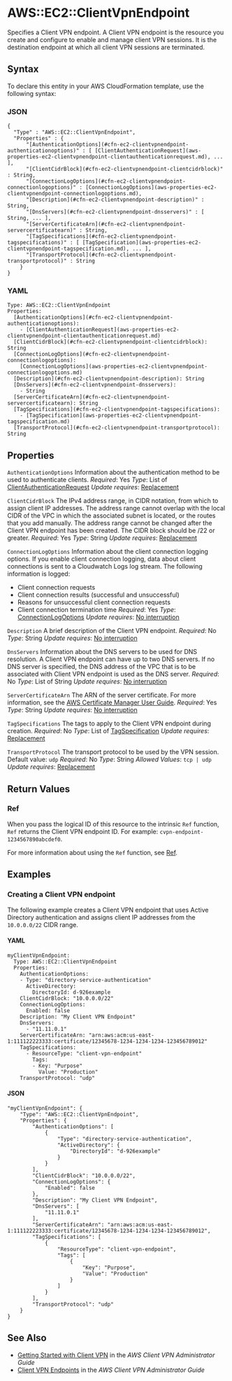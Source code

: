 # AWS::EC2::ClientVpnEndpoint<a name="aws-resource-ec2-clientvpnendpoint"></a>

Specifies a Client VPN endpoint\. A Client VPN endpoint is the resource you create and configure to enable and manage client VPN sessions\. It is the destination endpoint at which all client VPN sessions are terminated\.

## Syntax<a name="aws-resource-ec2-clientvpnendpoint-syntax"></a>

To declare this entity in your AWS CloudFormation template, use the following syntax:

### JSON<a name="aws-resource-ec2-clientvpnendpoint-syntax.json"></a>

```
{
  "Type" : "AWS::EC2::ClientVpnEndpoint",
  "Properties" : {
      "[AuthenticationOptions](#cfn-ec2-clientvpnendpoint-authenticationoptions)" : [ [ClientAuthenticationRequest](aws-properties-ec2-clientvpnendpoint-clientauthenticationrequest.md), ... ],
      "[ClientCidrBlock](#cfn-ec2-clientvpnendpoint-clientcidrblock)" : String,
      "[ConnectionLogOptions](#cfn-ec2-clientvpnendpoint-connectionlogoptions)" : [ConnectionLogOptions](aws-properties-ec2-clientvpnendpoint-connectionlogoptions.md),
      "[Description](#cfn-ec2-clientvpnendpoint-description)" : String,
      "[DnsServers](#cfn-ec2-clientvpnendpoint-dnsservers)" : [ String, ... ],
      "[ServerCertificateArn](#cfn-ec2-clientvpnendpoint-servercertificatearn)" : String,
      "[TagSpecifications](#cfn-ec2-clientvpnendpoint-tagspecifications)" : [ [TagSpecification](aws-properties-ec2-clientvpnendpoint-tagspecification.md), ... ],
      "[TransportProtocol](#cfn-ec2-clientvpnendpoint-transportprotocol)" : String
    }
}
```

### YAML<a name="aws-resource-ec2-clientvpnendpoint-syntax.yaml"></a>

```
Type: AWS::EC2::ClientVpnEndpoint
Properties:
  [AuthenticationOptions](#cfn-ec2-clientvpnendpoint-authenticationoptions):
    - [ClientAuthenticationRequest](aws-properties-ec2-clientvpnendpoint-clientauthenticationrequest.md)
  [ClientCidrBlock](#cfn-ec2-clientvpnendpoint-clientcidrblock): String
  [ConnectionLogOptions](#cfn-ec2-clientvpnendpoint-connectionlogoptions):
    [ConnectionLogOptions](aws-properties-ec2-clientvpnendpoint-connectionlogoptions.md)
  [Description](#cfn-ec2-clientvpnendpoint-description): String
  [DnsServers](#cfn-ec2-clientvpnendpoint-dnsservers):
    - String
  [ServerCertificateArn](#cfn-ec2-clientvpnendpoint-servercertificatearn): String
  [TagSpecifications](#cfn-ec2-clientvpnendpoint-tagspecifications):
    - [TagSpecification](aws-properties-ec2-clientvpnendpoint-tagspecification.md)
  [TransportProtocol](#cfn-ec2-clientvpnendpoint-transportprotocol): String
```

## Properties<a name="aws-resource-ec2-clientvpnendpoint-properties"></a>

`AuthenticationOptions`  <a name="cfn-ec2-clientvpnendpoint-authenticationoptions"></a>
Information about the authentication method to be used to authenticate clients\.
*Required*: Yes
*Type*: List of [ClientAuthenticationRequest](aws-properties-ec2-clientvpnendpoint-clientauthenticationrequest.md)
*Update requires*: [Replacement](https://docs.aws.amazon.com/AWSCloudFormation/latest/UserGuide/using-cfn-updating-stacks-update-behaviors.html#update-replacement)

`ClientCidrBlock`  <a name="cfn-ec2-clientvpnendpoint-clientcidrblock"></a>
The IPv4 address range, in CIDR notation, from which to assign client IP addresses\. The address range cannot overlap with the local CIDR of the VPC in which the associated subnet is located, or the routes that you add manually\. The address range cannot be changed after the Client VPN endpoint has been created\. The CIDR block should be /22 or greater\.
*Required*: Yes
*Type*: String
*Update requires*: [Replacement](https://docs.aws.amazon.com/AWSCloudFormation/latest/UserGuide/using-cfn-updating-stacks-update-behaviors.html#update-replacement)

`ConnectionLogOptions`  <a name="cfn-ec2-clientvpnendpoint-connectionlogoptions"></a>
Information about the client connection logging options\.
If you enable client connection logging, data about client connections is sent to a Cloudwatch Logs log stream\. The following information is logged:
+ Client connection requests
+ Client connection results \(successful and unsuccessful\)
+ Reasons for unsuccessful client connection requests
+ Client connection termination time
*Required*: Yes
*Type*: [ConnectionLogOptions](aws-properties-ec2-clientvpnendpoint-connectionlogoptions.md)
*Update requires*: [No interruption](https://docs.aws.amazon.com/AWSCloudFormation/latest/UserGuide/using-cfn-updating-stacks-update-behaviors.html#update-no-interrupt)

`Description`  <a name="cfn-ec2-clientvpnendpoint-description"></a>
A brief description of the Client VPN endpoint\.
*Required*: No
*Type*: String
*Update requires*: [No interruption](https://docs.aws.amazon.com/AWSCloudFormation/latest/UserGuide/using-cfn-updating-stacks-update-behaviors.html#update-no-interrupt)

`DnsServers`  <a name="cfn-ec2-clientvpnendpoint-dnsservers"></a>
Information about the DNS servers to be used for DNS resolution\. A Client VPN endpoint can have up to two DNS servers\. If no DNS server is specified, the DNS address of the VPC that is to be associated with Client VPN endpoint is used as the DNS server\.
*Required*: No
*Type*: List of String
*Update requires*: [No interruption](https://docs.aws.amazon.com/AWSCloudFormation/latest/UserGuide/using-cfn-updating-stacks-update-behaviors.html#update-no-interrupt)

`ServerCertificateArn`  <a name="cfn-ec2-clientvpnendpoint-servercertificatearn"></a>
The ARN of the server certificate\. For more information, see the [AWS Certificate Manager User Guide](https://docs.aws.amazon.com/acm/latest/userguide/)\.
*Required*: Yes
*Type*: String
*Update requires*: [No interruption](https://docs.aws.amazon.com/AWSCloudFormation/latest/UserGuide/using-cfn-updating-stacks-update-behaviors.html#update-no-interrupt)

`TagSpecifications`  <a name="cfn-ec2-clientvpnendpoint-tagspecifications"></a>
The tags to apply to the Client VPN endpoint during creation\.
*Required*: No
*Type*: List of [TagSpecification](aws-properties-ec2-clientvpnendpoint-tagspecification.md)
*Update requires*: [Replacement](https://docs.aws.amazon.com/AWSCloudFormation/latest/UserGuide/using-cfn-updating-stacks-update-behaviors.html#update-replacement)

`TransportProtocol`  <a name="cfn-ec2-clientvpnendpoint-transportprotocol"></a>
The transport protocol to be used by the VPN session\.
Default value: `udp`
*Required*: No
*Type*: String
*Allowed Values*: `tcp | udp`
*Update requires*: [Replacement](https://docs.aws.amazon.com/AWSCloudFormation/latest/UserGuide/using-cfn-updating-stacks-update-behaviors.html#update-replacement)

## Return Values<a name="aws-resource-ec2-clientvpnendpoint-return-values"></a>

### Ref<a name="aws-resource-ec2-clientvpnendpoint-return-values-ref"></a>

When you pass the logical ID of this resource to the intrinsic `Ref` function, `Ref` returns the Client VPN endpoint ID\. For example: `cvpn-endpoint-1234567890abcdef0`\.

For more information about using the `Ref` function, see [Ref](https://docs.aws.amazon.com/AWSCloudFormation/latest/UserGuide/intrinsic-function-reference-ref.html)\.

## Examples<a name="aws-resource-ec2-clientvpnendpoint--examples"></a>

### Creating a Client VPN endpoint<a name="aws-resource-ec2-clientvpnendpoint--examples--Creating_a_Client_VPN_endpoint"></a>

The following example creates a Client VPN endpoint that uses Active Directory authentication and assigns client IP addresses from the `10.0.0.0/22` CIDR range\.

#### YAML<a name="aws-resource-ec2-clientvpnendpoint--examples--Creating_a_Client_VPN_endpoint--yaml"></a>

```
myClientVpnEndpoint:
  Type: AWS::EC2::ClientVpnEndpoint
  Properties:
    AuthenticationOptions:
    - Type: "directory-service-authentication"
      ActiveDirectory:
        DirectoryId: d-926example
    ClientCidrBlock: "10.0.0.0/22"
    ConnectionLogOptions:
      Enabled: false
    Description: "My Client VPN Endpoint"
    DnsServers:
      - "11.11.0.1"
    ServerCertificateArn: "arn:aws:acm:us-east-1:111122223333:certificate/12345678-1234-1234-1234-123456789012"
    TagSpecifications:
      - ResourceType: "client-vpn-endpoint"
        Tags:
        - Key: "Purpose"
          Value: "Production"
    TransportProtocol: "udp"
```

#### JSON<a name="aws-resource-ec2-clientvpnendpoint--examples--Creating_a_Client_VPN_endpoint--json"></a>

```
"myClientVpnEndpoint": {
    "Type": "AWS::EC2::ClientVpnEndpoint",
    "Properties": {
        "AuthenticationOptions": [
            {
                "Type": "directory-service-authentication",
                "ActiveDirectory": {
                    "DirectoryId": "d-926example"
                }
            }
        ],
        "ClientCidrBlock": "10.0.0.0/22",
        "ConnectionLogOptions": {
            "Enabled": false
        },
        "Description": "My Client VPN Endpoint",
        "DnsServers": [
            "11.11.0.1"
        ],
        "ServerCertificateArn": "arn:aws:acm:us-east-1:111122223333:certificate/12345678-1234-1234-1234-123456789012",
        "TagSpecifications": [
            {
                "ResourceType": "client-vpn-endpoint",
                "Tags": [
                    {
                        "Key": "Purpose",
                        "Value": "Production"
                    }
                ]
            }
        ],
        "TransportProtocol": "udp"
    }
}
```

## See Also<a name="aws-resource-ec2-clientvpnendpoint--seealso"></a>
+ [ Getting Started with Client VPN](https://docs.aws.amazon.com/vpn/latest/clientvpn-admin/cvpn-getting-started.html) in the *AWS Client VPN Administrator Guide*
+ [Client VPN Endpoints](https://docs.aws.amazon.com/vpn/latest/clientvpn-admin/cvpn-working-endpoints.html) in the *AWS Client VPN Administrator Guide*
